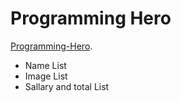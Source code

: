 # Programming Hero #
[Programming-Hero](https://programming-hero2623.netlify.app/).

* Name List
* Image List
* Sallary and total List

